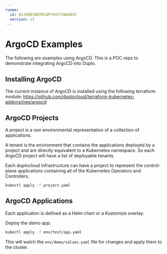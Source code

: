 ```yaml
---
runme:
  id: 01JD0B2NNTMC8PYVHV7ZW088SF
  version: v3
---
```


# ArgoCD Examples

The following are examples using ArgoCD. This is a POC repo to demonstrate integrating ArgoCD into Duplo.

## Installing ArgoCD

The current instance of ArgoCD is installed using the following terraform module: https://github.com/duplocloud/terraform-kubernetes-addons/tree/argocd

## ArgoCD Projects

A project is a non environmental representation of a collection of applications.

A tenant is the environment that contains the applications deployed by a project and are directly equivalent to a Kubernetes namespace. So each ArgoCD project will have a list of deployable tenants.

Each duplocloud infrastructure can have a project to represent the control-plane applications containing all of the Kubernetes Operators and Controllers.

```sh {"id":"01JD0CVPEJPHYH387QA7VNQ98C","name":"say-hello"}
kubectl apply -f project.yaml
```

## ArgoCD Applications

Each application is defined as a Helm chart or a Kustomize overlay.

Deploy the demo app:

```sh {"id":"01JD0E5273T4ZBMS4T4ADV03B3"}
kubectl apply -f env/test/app.yaml
```

This will watch the `env/demo/values.yaml` file for changes and apply them to the cluster.

